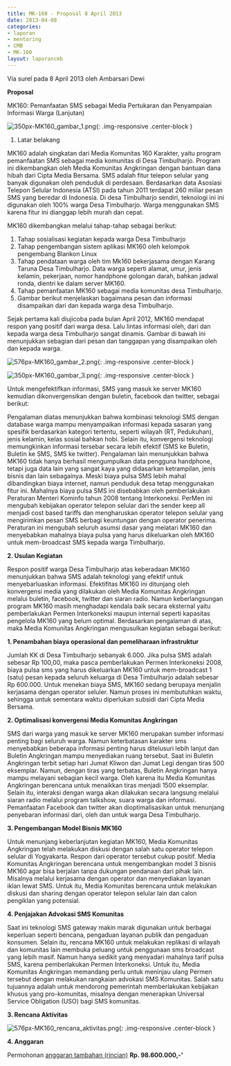 ```yaml
---
title: MK-160 - Proposal 8 April 2013
date: 2013-04-08
categories:
- laporan
- mentoring
- CMB
- MK-160
layout: laporancmb
---
```


Via surel pada 8 April 2013 oleh Ambarsari Dewi 

**Proposal**

MK160: Pemanfaatan SMS sebagai Media Pertukaran dan Penyampaian Informasi Warga (Lanjutan) 


![350px-MK160_gambar_1.png](/uploads/350px-MK160_gambar_1.png){: .img-responsive .center-block }


1. Latar belakang

MK160 adalah singkatan dari Media Komunitas 160 Karakter, yaitu program pemanfaatan SMS sebagai media komunitas di Desa Timbulharjo. Program ini dikembangkan oleh Media Komunitas Angkringan dengan bantuan dana hibah dari Cipta Media Bersama. SMS adalah fitur telepon selular yang banyak digunakan oleh penduduk di perdesaan. Berdasarkan data Asosiasi Telepon Selular Indonesia (ATSI) pada tahun 2011 terdapat 260 miliar pesan SMS yang beredar di Indonesia. Di desa Timbulharjo sendiri, teknologi ini ini digunakan oleh 100% warga Desa Timbulharjo. Warga menggunakan SMS karena fitur ini dianggap lebih murah dan cepat.

MK160 dikembangkan melalui tahap-tahap sebagai berikut:

1. Tahap sosialisasi kegiatan kepada warga Desa Timbulharjo
2. Tahap pengembangan sistem aplikasi MK160 oleh kelompok pengembang Blankon Linux
3. Tahap pendataan warga oleh tim Mk160 bekerjasama dengan Karang Taruna Desa Timbulharjo. Data warga seperti alamat, umur, jenis kelamin, pekerjaan, nomor handphone golongan darah, bahkan jadwal ronda, dientri ke dalam server MK160.
4. Tahap pemanfaatan MK160 sebagai media komunitas desa Timbulharjo.
5. Gambar berikut menjelaskan bagaimana pesan dan informasi disampaikan dari dan kepada warga desa Timbulharjo.

Sejak pertama kali diujicoba pada bulan April 2012, MK160 mendapat respon yang positif dari warga desa. Lalu lintas informasi oleh, dari dan kepada warga desa Timbulharjo sangat dinamis. Gambar di bawah ini menunjukkan sebagian dari pesan dan tanggapan yang disampaikan oleh dan kepada warga. 


![576px-MK160_gambar_2.png](/uploads/576px-MK160_gambar_2.png){: .img-responsive .center-block }


![350px-MK160_gambar_3.png](/uploads/350px-MK160_gambar_3.png){: .img-responsive .center-block }

Untuk mengefektifkan informasi, SMS yang masuk ke server MK160 kemudian dikonvergensikan dengan buletin, facebook dan twitter, sebagai berikut:

Pengalaman diatas menunjukkan bahwa kombinasi teknologi SMS dengan database warga mampu menyampaikan informasi kepada sasaran yang spesifik berdasarkan kategori tertentu, seperti wilayah (RT, Pedukuhan), jenis kelamin, kelas sosial bahkan hobi. Selain itu, konvergensi teknologi memungkinkan informasi tersebar secara lebih efektif (SMS ke Buletin, Buletin ke SMS, SMS ke twitter). Pengalaman lain menunjukkan bahwa MK160 tidak hanya berhasil mengumpulkan data pengguna handphone, tetapi juga data lain yang sangat kaya yang didasarkan ketrampilan, jenis bisnis dan lain sebagainya. Meski biaya pulsa SMS lebih mahal dibandingkan biaya internet, namun penduduk desa tetap menggunakan fitur ini. Mahalnya biaya pulsa SMS ini disebabkan oleh pemberlakukan Peraturan Menteri Kominfo tahun 2008 tentang Interkoneksi. PerMen ini mengubah kebijakan operator telepon selular dari the sender keep all menjadi cost based tariffs dan mengharuskan operator telepon selular yang mengirimkan pesan SMS berbagi keuntungan dengan operator penerima. Peraturan ini mengubah seluruh asumsi dasar yang melatari MK160 dan menyebabkan mahalnya biaya pulsa yang harus dikeluarkan oleh MK160 untuk mem-broadcast SMS kepada warga Timbulharjo. 

**2. Usulan Kegiatan**

Respon positif warga Desa Timbulharjo atas keberadaan MK160 menunjukkan bahwa SMS adalah teknologi yang efektif untuk menyebarluaskan informasi. Efektifitas MK160 ini ditunjang oleh konvergensi media yang dilakukan oleh Media Komunitas Angkringan melalui buletin, facebook, twitter dan siaran radio. Namun keberlangsungan program MK160 masih menghadapi kendala baik secara eksternal yaitu pemberlakukan Permen Interkoneksi maupun internal seperti kapasitas pengelola MK160 yang belum optimal. Berdasarkan pengalaman di atas, maka Media Komunitas Angkringan mengusulkan kegiatan sebagai berikut: 

**1. Penambahan biaya operasional dan pemeliharaan infrastruktur**

Jumlah KK di Desa Timbulharjo sebanyak 6.000. Jika pulsa SMS adalah sebesar Rp 100,00, maka pasca pemberlakukan Permen Interkoneksi 2008, biaya pulsa sms yang harus dikeluarkan MK160 untuk mem-broadcast 1 (satu) pesan kepada seluruh keluarga di Desa Timbulharjo adalah sebesar Rp 600.000. Untuk menekan biaya SMS, MK160 sedang berupaya menjalin kerjasama dengan operator seluler. Namun proses ini membutuhkan waktu, sehingga untuk sementara waktu diperlukan subsidi dari Cipta Media Bersama.

**2. Optimalisasi konvergensi Media Komunitas Angkringan**

SMS dari warga yang masuk ke server MK160 merupakan sumber informasi penting bagi seluruh warga. Namun keterbatasan karakter sms menyebabkan beberapa informasi penting harus ditelusuri lebih lanjut dan Buletin Angkringan mampu menyediakan ruang tersebut. Saat ini Buletin Angkringan terbit setiap hari Jumat Kliwon dan Jumat Legi dengan tiras 500 eksemplar. Namun, dengan tiras yang terbatas, Buletin Angkringan hanya mampu melayani sebagian kecil warga. Oleh karena itu Media Komunitas Angkringan berencana untuk menaikkan tiras menjadi 1500 eksemplar. Selain itu, interaksi dengan warga akan dilakukan secara langsung melalui siaran radio melalui program talkshow, suara warga dan informasi. Pemanfaatan Facebook dan twitter akan dioptimalisasikan untuk menunjang penyebaran informasi dari, oleh dan untuk warga Desa Timbulharjo.

**3. Pengembangan Model Bisnis MK160**

Untuk menunjang keberlanjutan kegiatan MK160, Media Komunitas Angkringan telah melakukan diskusi dengan salah satu operator telepon selular di Yogyakarta. Respon dari operator tersebut cukup positif. Media Komunitas Angkringan berencana untuk mengembangkan model 3 bisnis MK160 agar bisa berjalan tanpa dukungan pendanaan dari pihak lain. Misalnya melalui kerjasama dengan operator dan menyediakan layanan iklan lewat SMS. Untuk itu, Media Komunitas berencana untuk melakukan diskusi dan sharing dengan operator telepon selular lain dan calon pengiklan yang potensial.

**4. Penjajakan Advokasi SMS Komunitas**

Saat ini teknologi SMS gateway makin marak digunakan untuk berbagai keperluan seperti bencana, pengaduan layanan publik dan pengaduan konsumen. Selain itu, rencana MK160 untuk melakukan replikasi di wilayah dan komunitas lain membuka peluang untuk penggunaan sms broadcast yang lebih masif. Namun hanya sedikit yang menyadari mahalnya tarif pulsa SMS, karena pemberlakukan Permen Interkoneksi. Untuk itu, Media Komunitas Angkringan memandang perlu untuk meninjau ulang Permen tersebut dengan melakukan rangkaian advokasi SMS Komunitas. Salah satu tujuannya adalah untuk mendorong pemerintah memberlakukan kebijakan khusus yang pro-komunitas, misalnya dengan menerapkan Universal Service Obligation (USO) bagi SMS komunitas. 

**3. Rencana Aktivitas**

![576px-MK160_rencana_aktivitas.png](/uploads/576px-MK160_rencana_aktivitas.png){: .img-responsive .center-block }

**4. Anggaran**

Permohonan [anggaran tambahan (rincian)](http://wiki.ciptamedia.org/wiki/MK-160:_Media_Komunitas_160_Karakter/Permohonan_Anggaran_Tambahan) **Rp. 98.600.000,-'**
